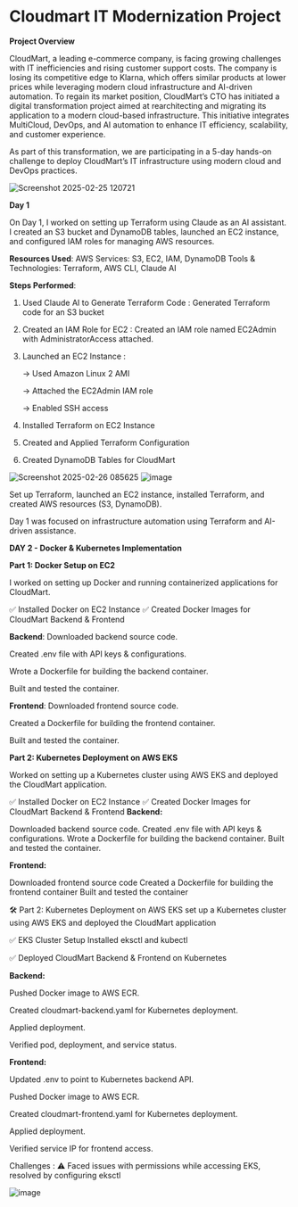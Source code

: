 # Cloudmart IT Modernization Project

**Project Overview**


CloudMart, a leading e-commerce company, is facing growing challenges with IT inefficiencies and rising customer support costs. The company is losing its competitive edge to Klarna, which offers similar products at lower prices while leveraging modern cloud infrastructure and AI-driven automation.
To regain its market position, CloudMart’s CTO has initiated a digital transformation project aimed at rearchitecting and migrating its application to a modern cloud-based infrastructure. This initiative integrates MultiCloud, DevOps, and AI automation to enhance IT efficiency, scalability, and customer experience.

As part of this transformation, we are participating in a 5-day hands-on challenge to deploy CloudMart’s IT infrastructure using modern cloud and DevOps practices. 

![Screenshot 2025-02-25 120721](https://github.com/user-attachments/assets/89070bd3-5617-4377-9591-7ece3b162093)

**Day 1**

On Day 1, I worked on setting up Terraform using Claude as an AI assistant. I created an S3 bucket and DynamoDB tables, launched an EC2 instance, and configured IAM roles for managing AWS resources.

**Resources Used**:
AWS Services: S3, EC2, IAM, DynamoDB
Tools & Technologies: Terraform, AWS CLI, Claude AI

**Steps Performed**:
1. Used Claude AI to Generate Terraform Code : Generated Terraform code for an S3 bucket
2. Created an IAM Role for EC2 : Created an IAM role named EC2Admin with AdministratorAccess attached.
3. Launched an EC2 Instance :

   -> Used Amazon Linux 2 AMI

   -> Attached the EC2Admin IAM role

   -> Enabled SSH access
5. Installed Terraform on EC2 Instance
6. Created and Applied Terraform Configuration
7. Created DynamoDB Tables for CloudMart

![Screenshot 2025-02-26 085625](https://github.com/user-attachments/assets/2bdc78ee-def5-495f-a036-398f6edef58c)
![image](https://github.com/user-attachments/assets/f739d639-9b96-4df7-9ffe-e9b272523e2f)



Set up Terraform, launched an EC2 instance, installed Terraform, and created AWS resources (S3, DynamoDB). 

Day 1 was focused on infrastructure automation using Terraform and AI-driven assistance.


**DAY 2 - Docker & Kubernetes Implementation**

**Part 1: Docker Setup on EC2**

I worked on setting up Docker and running containerized applications for CloudMart.

✅ Installed Docker on EC2 Instance
✅ Created Docker Images for CloudMart Backend & Frontend

**Backend**:
Downloaded backend source code.

Created .env file with API keys & configurations.

Wrote a Dockerfile for building the backend container.

Built and tested the container.

**Frontend**:
Downloaded frontend source code.

Created a Dockerfile for building the frontend container.

Built and tested the container.

**Part 2: Kubernetes Deployment on AWS EKS**

Worked on setting up a Kubernetes cluster using AWS EKS and deployed the CloudMart application.

✅ Installed Docker on EC2 Instance
✅ Created Docker Images for CloudMart Backend & Frontend
**Backend:**

Downloaded backend source code.
Created .env file with API keys & configurations.
Wrote a Dockerfile for building the backend container.
Built and tested the container.

**Frontend:**

Downloaded frontend source code
Created a Dockerfile for building the frontend container
Built and tested the container

🛠️ Part 2: Kubernetes Deployment on AWS EKS
set up a Kubernetes cluster using AWS EKS and deployed the CloudMart application

✅ EKS Cluster Setup
Installed eksctl and kubectl

✅ Deployed CloudMart Backend & Frontend on Kubernetes

**Backend:**

Pushed Docker image to AWS ECR.

Created cloudmart-backend.yaml for Kubernetes deployment.

Applied deployment.

Verified pod, deployment, and service status.

**Frontend:**

Updated .env to point to Kubernetes backend API.

Pushed Docker image to AWS ECR.

Created cloudmart-frontend.yaml for Kubernetes deployment.

Applied deployment.

Verified service IP for frontend access.


Challenges : ⚠️ Faced issues with permissions while accessing EKS, resolved by configuring eksctl

![image](https://github.com/user-attachments/assets/4b427709-4d9d-4b4b-ba2d-f1708ce4ee60)






